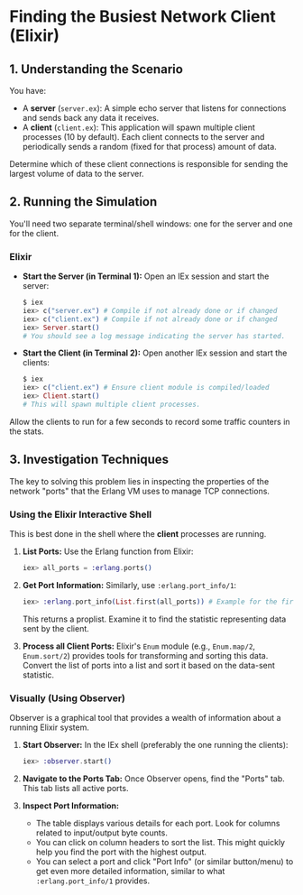 # Finding the Busiest Network Client (Elixir)

## 1. Understanding the Scenario

You have:

- A **server** (`server.ex`): A simple echo server that listens for connections and sends back any data it receives.
- A **client** (`client.ex`): This application will spawn multiple client processes (10 by default). Each client connects to the server and periodically sends a random (fixed for that process) amount of data.

Determine which of these client connections is responsible for sending the largest volume of data to the server.

## 2. Running the Simulation

You'll need two separate terminal/shell windows: one for the server and one for the client.

### Elixir

- **Start the Server (in Terminal 1):**
  Open an IEx session and start the server:
  ```elixir
  $ iex
  iex> c("server.ex") # Compile if not already done or if changed
  iex> c("client.ex") # Compile if not already done or if changed
  iex> Server.start()
  # You should see a log message indicating the server has started.
  ```
- **Start the Client (in Terminal 2):**
  Open another IEx session and start the clients:
  ```elixir
  $ iex
  iex> c("client.ex") # Ensure client module is compiled/loaded
  iex> Client.start()
  # This will spawn multiple client processes.
  ```

Allow the clients to run for a few seconds to record some traffic counters in the stats.

## 3. Investigation Techniques

The key to solving this problem lies in inspecting the properties of the network "ports" that the Erlang VM uses to manage TCP connections.

### Using the Elixir Interactive Shell

This is best done in the shell where the **client** processes are running.

1. **List Ports:**
   Use the Erlang function from Elixir:

   ```elixir
   iex> all_ports = :erlang.ports()
   ```

2. **Get Port Information:**
   Similarly, use `:erlang.port_info/1`:

   ```elixir
   iex> :erlang.port_info(List.first(all_ports)) # Example for the first port
   ```

   This returns a proplist. Examine it to find the statistic representing data sent by the client.

3. **Process all Client Ports:**
   Elixir's `Enum` module (e.g., `Enum.map/2`, `Enum.sort/2`) provides tools for transforming and sorting this data. Convert the list of ports into a list and sort it based on the data-sent statistic.

### Visually (Using Observer)

Observer is a graphical tool that provides a wealth of information about a running Elixir system.

1. **Start Observer:**
   In the IEx shell (preferably the one running the clients):

   ```elixir
   iex> :observer.start()
   ```

2. **Navigate to the Ports Tab:**
   Once Observer opens, find the "Ports" tab. This tab lists all active ports.

3. **Inspect Port Information:**
   - The table displays various details for each port. Look for columns related to input/output byte counts.
   - You can click on column headers to sort the list. This might quickly help you find the port with the highest output.
   - You can select a port and click "Port Info" (or similar button/menu) to get even more detailed information, similar to what `:erlang.port_info/1` provides.
